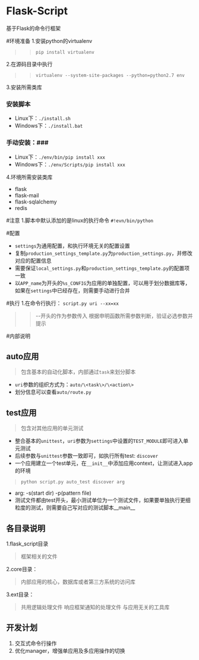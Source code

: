 Flask-Script
============

基于Flask的命令行框架

#环境准备
1.安装python的virtualenv
>>`pip install virtualenv`

2.在源码目录中执行
>>`virtualenv --system-site-packages --python=python2.7 env`

3.安装所需类库
### 安装脚本 ###
* Linux下：`./install.sh`
* Windows下：`./install.bat`

### 手动安装：###
* Linux下：`./env/bin/pip install xxx`
* Windows下：`./env/Scripts/pip install xxx`

4.环境所需安装类库
* flask
* flask-mail
* flask-sqlalchemy
* redis

#注意
1.脚本中默认添加的是linux的执行命令
`#!evn/bin/python`

#配置
* `settings`为通用配置，和执行环境无关的配置设置
* 复制`production_settings_template.py`为`production_settings.py`，并修改对应的配置信息
* 需要保证`local_settings.py`和`production_settings_template.py`的配置项一致
* 以`APP_name`为开头的`%s_CONFIG`为应用的单独配置，可以用于划分数据库等，如果在`settings`中已经存在，则需要手动进行合并

#执行
1.在命令行执行：
`script.py uri --xx=xx`

>> --开头的作为参数传入
>> 根据申明函数所需参数判断，验证必选参数并提示

#内部说明
## auto应用
> 包含基本的自动化脚本，内部通过`task`来划分脚本

* `uri`参数的组织方式为：`auto/\<task\>/\<action\>`
* 划分信息可以查看`auto/route.py `

## test应用
> 包含对其他应用的单元测试

* 整合基本的`unittest`，`uri`参数为`settings`中设置的`TEST_MODULE`即可进入单元测试
* 后续参数与`unittest`参数一致即可，如执行所有test: `discover`
* 一个应用建立一个test单元，在`__init__`中添加应用context，让测试进入app的环境

> `python script.py auto_test discover arg `

* arg: -s(start dir) -p(pattern file)
* 测试文件都由test开头，最小测试单位为一个测试文件，如果要单独执行更细粒度的测试，则需要自己写对应的测试脚本__main__

## 各目录说明
1.flask_script目录
> 框架相关的文件

2.core目录：
> 内部应用的核心，数据库或者第三方系统的访问库

3.ext目录：
> 共用逻辑处理文件
> 响应框架通知的处理文件
> 与应用无关的工具库

## 开发计划
1. 交互式命令行操作
2. 优化manager，增强单应用及多应用操作的切换
